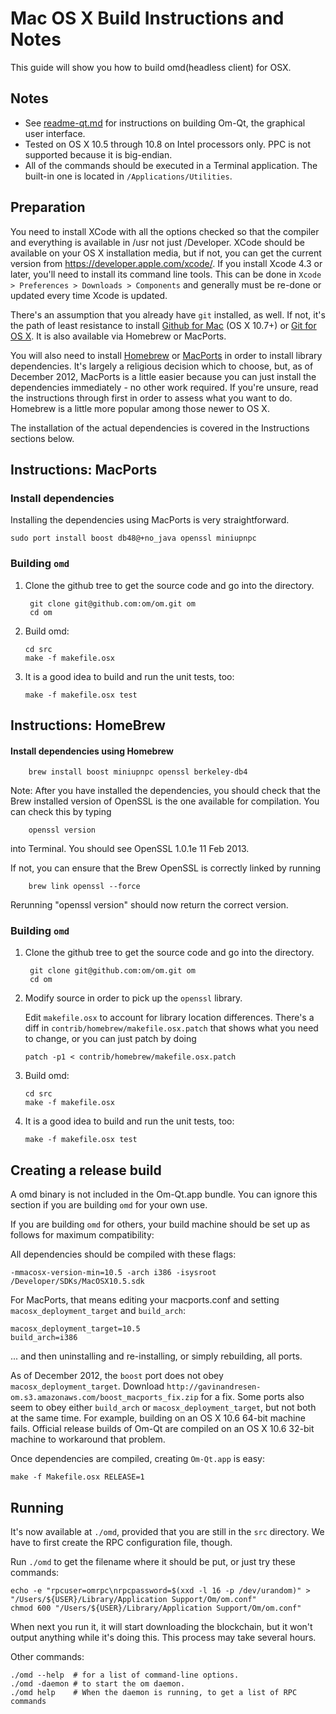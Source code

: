 Mac OS X Build Instructions and Notes
====================================
This guide will show you how to build omd(headless client) for OSX.

Notes
-----

* See [readme-qt.md](readme-qt.md) for instructions on building Om-Qt, the
graphical user interface.
* Tested on OS X 10.5 through 10.8 on Intel processors only. PPC is not
supported because it is big-endian.
* All of the commands should be executed in a Terminal application. The
built-in one is located in `/Applications/Utilities`.

Preparation
-----------

You need to install XCode with all the options checked so that the compiler
and everything is available in /usr not just /Developer. XCode should be
available on your OS X installation media, but if not, you can get the
current version from https://developer.apple.com/xcode/. If you install
Xcode 4.3 or later, you'll need to install its command line tools. This can
be done in `Xcode > Preferences > Downloads > Components` and generally must
be re-done or updated every time Xcode is updated.

There's an assumption that you already have `git` installed, as well. If
not, it's the path of least resistance to install [Github for Mac](https://mac.github.com/)
(OS X 10.7+) or
[Git for OS X](https://code.google.com/p/git-osx-installer/). It is also
available via Homebrew or MacPorts.

You will also need to install [Homebrew](http://mxcl.github.io/homebrew/)
or [MacPorts](https://www.macports.org/) in order to install library
dependencies. It's largely a religious decision which to choose, but, as of
December 2012, MacPorts is a little easier because you can just install the
dependencies immediately - no other work required. If you're unsure, read
the instructions through first in order to assess what you want to do.
Homebrew is a little more popular among those newer to OS X.

The installation of the actual dependencies is covered in the Instructions
sections below.

Instructions: MacPorts
----------------------

### Install dependencies

Installing the dependencies using MacPorts is very straightforward.

    sudo port install boost db48@+no_java openssl miniupnpc

### Building `omd`

1. Clone the github tree to get the source code and go into the directory.

        git clone git@github.com:om/om.git om
        cd om

2.  Build omd:

        cd src
        make -f makefile.osx

3.  It is a good idea to build and run the unit tests, too:

        make -f makefile.osx test

Instructions: HomeBrew
----------------------

#### Install dependencies using Homebrew

        brew install boost miniupnpc openssl berkeley-db4

Note: After you have installed the dependencies, you should check that the Brew installed version of OpenSSL is the one available for compilation. You can check this by typing

        openssl version

into Terminal. You should see OpenSSL 1.0.1e 11 Feb 2013.

If not, you can ensure that the Brew OpenSSL is correctly linked by running

        brew link openssl --force

Rerunning "openssl version" should now return the correct version.

### Building `omd`

1. Clone the github tree to get the source code and go into the directory.

        git clone git@github.com:om/om.git om
        cd om

2.  Modify source in order to pick up the `openssl` library.

    Edit `makefile.osx` to account for library location differences. There's a
    diff in `contrib/homebrew/makefile.osx.patch` that shows what you need to
    change, or you can just patch by doing

        patch -p1 < contrib/homebrew/makefile.osx.patch

3.  Build omd:

        cd src
        make -f makefile.osx

4.  It is a good idea to build and run the unit tests, too:

        make -f makefile.osx test

Creating a release build
------------------------

A omd binary is not included in the Om-Qt.app bundle. You can ignore
this section if you are building `omd` for your own use.

If you are building `omd` for others, your build machine should be set up
as follows for maximum compatibility:

All dependencies should be compiled with these flags:

    -mmacosx-version-min=10.5 -arch i386 -isysroot /Developer/SDKs/MacOSX10.5.sdk

For MacPorts, that means editing your macports.conf and setting
`macosx_deployment_target` and `build_arch`:

    macosx_deployment_target=10.5
    build_arch=i386

... and then uninstalling and re-installing, or simply rebuilding, all ports.

As of December 2012, the `boost` port does not obey `macosx_deployment_target`.
Download `http://gavinandresen-om.s3.amazonaws.com/boost_macports_fix.zip`
for a fix. Some ports also seem to obey either `build_arch` or
`macosx_deployment_target`, but not both at the same time. For example, building
on an OS X 10.6 64-bit machine fails. Official release builds of Om-Qt are
compiled on an OS X 10.6 32-bit machine to workaround that problem.

Once dependencies are compiled, creating `Om-Qt.app` is easy:

    make -f Makefile.osx RELEASE=1

Running
-------

It's now available at `./omd`, provided that you are still in the `src`
directory. We have to first create the RPC configuration file, though.

Run `./omd` to get the filename where it should be put, or just try these
commands:

    echo -e "rpcuser=omrpc\nrpcpassword=$(xxd -l 16 -p /dev/urandom)" > "/Users/${USER}/Library/Application Support/Om/om.conf"
    chmod 600 "/Users/${USER}/Library/Application Support/Om/om.conf"

When next you run it, it will start downloading the blockchain, but it won't
output anything while it's doing this. This process may take several hours.

Other commands:

    ./omd --help  # for a list of command-line options.
    ./omd -daemon # to start the om daemon.
    ./omd help    # When the daemon is running, to get a list of RPC commands
